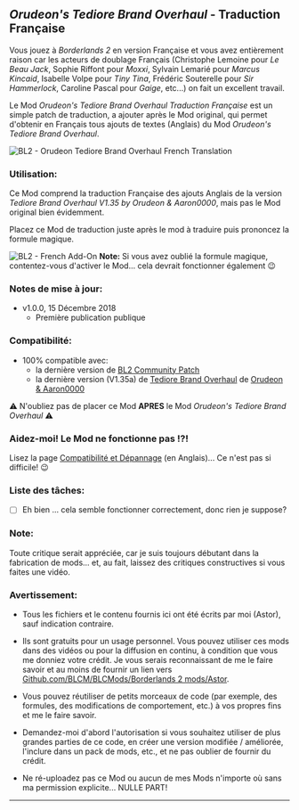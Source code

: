 ## *Orudeon's Tediore Brand Overhaul* - Traduction Française

Vous jouez à *Borderlands 2* en version Française et vous avez entièrement raison car les acteurs de doublage Français (Christophe Lemoine pour *Le Beau Jack*, Sophie Riffont pour *Moxxi*, Sylvain Lemarié pour *Marcus Kincaid*,  Isabelle Volpe pour *Tiny Tina*, Frédéric Souterelle pour *Sir Hammerlock*, Caroline Pascal pour *Gaige*, etc...) on fait un excellent travail.

Le Mod *Orudeon's Tediore Brand Overhaul Traduction Française* est un simple patch de traduction, a ajouter après le Mod original, qui permet d'obtenir en Français tous ajouts de textes (Anglais) du Mod *Orudeon's Tediore Brand Overhaul*.

![BL2 - Orudeon Tediore Brand Overhaul French Translation](https://imgur.com/f66s9gv.jpg "Don't worry guys... even if my screen capture show French text, my mods are in English")

### Utilisation:

Ce Mod comprend la traduction Française des ajouts Anglais de la version *Tediore Brand Overhaul V1.35 by Orudeon & Aaron0000*, mais pas le Mod original bien évidemment. 

Placez ce Mod de traduction juste après le mod à traduire puis prononcez la formule magique.

![BL2 - French Add-On](https://imgur.com/noX3979.jpg "Don't worry guys... even if my screen capture show French text, my mods are in English")
__Note:__ Si vous avez oublié la formule magique, contentez-vous d'activer le Mod... cela devrait fonctionner également :wink:

### Notes de mise à jour:

- v1.0.0, 15 Décembre 2018 
  - Première publication publique
 
### Compatibilité:

- 100% compatible avec:
  - la dernière version de [BL2 Community Patch](https://github.com/BLCM/BLCMods/tree/master/Borderlands%202%20mods/Community%20Patch%20Team)
  - la dernière version (V1.35a) de [Tediore Brand Overhaul](https://github.com/BLCM/BLCMods/blob/master/Borderlands%202%20mods/Orudeon/Tediore%20Brand%20Overhaul%20V1.35a%20by%20Orudeon.txt) de [Orudeon & Aaron0000](https://github.com/BLCM/BLCMods/tree/master/Borderlands%202%20mods/Orudeon)

:warning: N'oubliez pas de placer ce Mod __APRES__ le Mod *Orudeon's Tediore Brand Overhaul* :warning:

### Aidez-moi! Le Mod ne fonctionne pas !?!

Lisez la page  [Compatibilité et Dépannage](https://github.com/BLCM/BLCMods/tree/master/Borderlands%202%20mods/Astor/Compatibility%20%26%20Troubleshooting) (en Anglais)... Ce n'est pas si difficile! :wink:

### Liste des tâches:

- [ ] Eh bien ... cela semble fonctionner correctement, donc rien je suppose?
  
### Note: 

Toute critique serait appréciée, car je suis toujours débutant dans la fabrication de mods... et, au fait, laissez des critiques constructives si vous faites une vidéo.

### Avertissement:

- Tous les fichiers et le contenu fournis ici ont été écrits par moi (Astor), sauf indication contraire.

- Ils sont gratuits pour un usage personnel. Vous pouvez utiliser ces mods dans des vidéos ou pour la diffusion en continu, à condition que vous me donniez votre crédit. Je vous serais reconnaissant de me le faire savoir et au moins de fournir un lien vers [Github.com/BLCM/BLCMods/Borderlands 2 mods/Astor](https://github.com/BLCM/BLCMods/tree/master/Borderlands%202%20mods/Astor).

- Vous pouvez réutiliser de petits morceaux de code (par exemple, des formules, des modifications de comportement, etc.) à vos propres fins et me le faire savoir. 

- Demandez-moi d'abord l'autorisation si vous souhaitez utiliser de plus grandes parties de ce code, en créer une version modifiée / améliorée, l'inclure dans un pack de mods, etc., et ne pas oublier de fournir du crédit.

- Ne ré-uploadez pas ce Mod ou aucun de mes Mods n'importe où sans ma permission explicite... NULLE PART!

* * * * *



